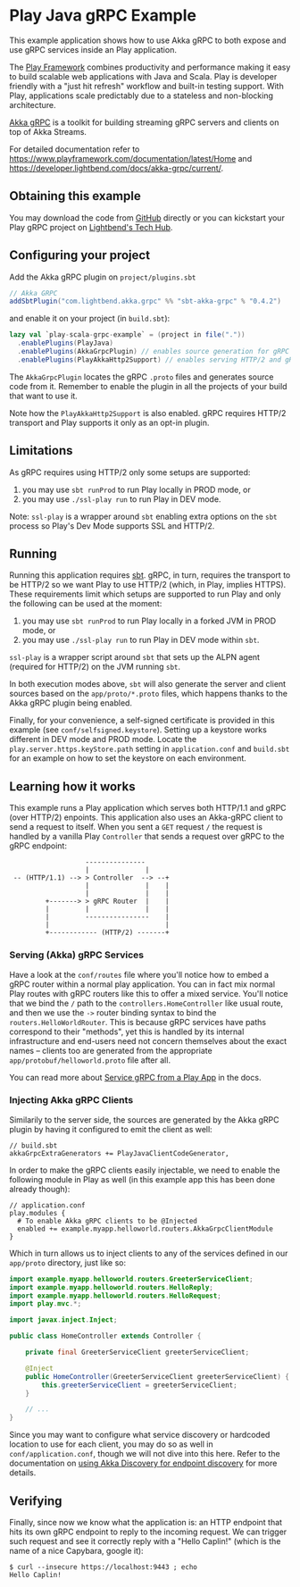 # Play Java gRPC Example

This example application shows how to use Akka gRPC to both expose and use gRPC services inside an Play application.

The [Play Framework](https://www.playframework.com/) combines productivity and performance making it easy to build 
scalable web applications with Java and Scala. Play is developer friendly with a "just hit refresh" workflow and 
built-in testing support. With Play, applications scale predictably due to a stateless and non-blocking architecture.

[Akka gRPC](https://developer.lightbend.com/docs/akka-grpc/current/overview.html) is a toolkit for building streaming 
gRPC servers and clients on top of Akka Streams.

For detailed documentation refer to https://www.playframework.com/documentation/latest/Home and https://developer.lightbend.com/docs/akka-grpc/current/.

## Obtaining this example

You may download the code from [GitHub](https://github.com/playframework/play-java-grpc-example) directly or you can 
kickstart your Play gRPC project on [Lightbend's Tech Hub](https://developer.lightbend.com/start/?group=play&project=play-java-grpc-example). 

## Configuring your project

Add the Akka gRPC plugin on `project/plugins.sbt` 

```scala
// Akka GRPC
addSbtPlugin("com.lightbend.akka.grpc" %% "sbt-akka-grpc" % "0.4.2")
```

and enable it on your project (in `build.sbt`):

```scala
lazy val `play-scala-grpc-example` = (project in file("."))
  .enablePlugins(PlayJava)
  .enablePlugins(AkkaGrpcPlugin) // enables source generation for gRPC
  .enablePlugins(PlayAkkaHttp2Support) // enables serving HTTP/2 and gRPC
``` 

The `AkkaGrpcPlugin` locates the gRPC `.proto` files and generates source code from it. Remember to enable the plugin 
in all the projects of your build that want to use it.

Note how the `PlayAkkaHttp2Support` is also enabled. gRPC requires HTTP/2 transport and Play supports it only as an opt-in plugin.

## Limitations

As gRPC requires using HTTP/2 only some setups are supported:
 
1. you may use `sbt runProd` to run Play locally in PROD mode, or
1. you may use `./ssl-play run` to run Play in DEV mode.

Note: `ssl-play` is a wrapper around `sbt` enabling extra options on the `sbt` process so Play's Dev Mode 
supports SSL and HTTP/2.

## Running

Running this application requires [sbt](http://www.scala-sbt.org/). gRPC, in turn, requires the transport to be 
HTTP/2 so we want Play to use HTTP/2 (which, in Play, implies HTTPS). These requirements limit which setups are 
supported to run Play and only the following can be used at the moment:

1. you may use `sbt runProd` to run Play locally in a forked JVM in PROD mode, or
1. you may use `./ssl-play run` to run Play in DEV mode within `sbt`.

`ssl-play` is a wrapper script around `sbt` that sets up the ALPN agent (required for HTTP/2) on the JVM running `sbt`.  

In both execution modes above, `sbt` will also generate the server and client sources based on the `app/proto/*.proto` 
files, which happens thanks to the Akka gRPC plugin being enabled. 

Finally, for your convenience, a self-signed certificate is provided in this example (see `conf/selfsigned.keystore`). Setting 
up a keystore works different in DEV mode and PROD mode. Locate the `play.server.https.keyStore.path` setting in 
`application.conf` and `build.sbt` for an example on how to set the keystore on each environment.

## Learning how it works

This example runs a Play application which serves both HTTP/1.1 and gRPC (over HTTP/2) enpoints. This application also
uses an Akka-gRPC client to send a request to itself. When you sent a `GET` request `/` the request is handled by a 
vanilla Play `Controller` that sends a request over gRPC to the gRPC endpoint:


```
                   ---------------
                   |              | 
 -- (HTTP/1.1) --> > Controller  --> --+
                   |              |    |
                   |              |    |
         +-------> > gRPC Router  |    |
         |         |              |    |
         |         ----------------    |
         |                             |
         +------------ (HTTP/2) -------+

```
  

### Serving (Akka) gRPC Services

Have a look at the `conf/routes` file where you'll notice how to embed a gRPC router within a normal play application. 
You can in fact mix normal Play routes with gRPC routers like this to offer a mixed service. You'll notice that we 
bind the `/` path to the `controllers.HomeController` like usual route,
and then we use the `->` router binding syntax to bind the `routers.HelloWorldRouter`. This is because gRPC services 
have paths correspond to their "methods", yet this is handled by its internal infrastructure and end-users need
not concern themselves about the exact names – clients too are generated from the appropriate 
`app/protobuf/helloworld.proto` file after all.

You can read more about [Service gRPC from a Play App](https://developer.lightbend.com/docs/akka-grpc/current/play-framework.html#serving-grpc-from-a-play-framework-app) in the docs.

### Injecting Akka gRPC Clients 

Similarily to the server side, the sources are generated by the Akka gRPC plugin by having it configured to emit the client as well:

```
// build.sbt
akkaGrpcExtraGenerators += PlayJavaClientCodeGenerator,
``` 

In order to make the gRPC clients easily injectable, we need to enable the following module in Play as well (in this 
example app this has been done already though):

```
// application.conf
play.modules {
  # To enable Akka gRPC clients to be @Injected
  enabled += example.myapp.helloworld.routers.AkkaGrpcClientModule
}
```

Which in turn allows us to inject clients to any of the services defined in our `app/proto` directory, just like so:


```java
import example.myapp.helloworld.routers.GreeterServiceClient;
import example.myapp.helloworld.routers.HelloReply;
import example.myapp.helloworld.routers.HelloRequest;
import play.mvc.*;

import javax.inject.Inject;

public class HomeController extends Controller {

    private final GreeterServiceClient greeterServiceClient;

    @Inject
    public HomeController(GreeterServiceClient greeterServiceClient) {
        this.greeterServiceClient = greeterServiceClient;
    }

    // ...
}
```

Since you may want to configure what service discovery or hardcoded location to use for each client, you may do so 
as well in `conf/application.conf`, though we will not dive into this here. Refer to the documentation on 
[using Akka Discovery for endpoint discovery](https://developer.lightbend.com/docs/akka-grpc/current/client/configuration.html#using-akka-discovery-for-endpoint-discovery) for more details.

## Verifying

Finally, since now we know what the application is: an HTTP endpoint that hits its own gRPC endpoint to reply to the incoming request. 
We can trigger such request and see it correctly reply with a "Hello Caplin!" (which is the name of a nice Capybara, google it):

```
$ curl --insecure https://localhost:9443 ; echo
Hello Caplin!
```
